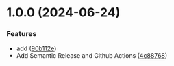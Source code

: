 # 1.0.0 (2024-06-24)


### Features

* add ([90b112e](https://github.com/Abderazak-Amiar/semantic-release-demo/commit/90b112e1174039130263dc5fb7b0b45f6b692d60))
* Add Semantic Release and Github Actions ([4c88768](https://github.com/Abderazak-Amiar/semantic-release-demo/commit/4c887689ef3f4823a192283976d7ed2c10a2291d))
